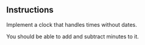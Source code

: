 ## Instructions

Implement a clock that handles times without dates.

You should be able to add and subtract minutes to it.